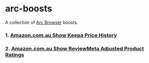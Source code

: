 # arc-boosts

A collection of [Arc Browser](https://arc.net) boosts.

### 1. [Amazon.com.au Show Keepa Price History](./amazon-com-au-keepa-price-history)

### 2. [Amazon.com.au Show ReviewMeta Adjusted Product Ratings](./amazon-com-au-reviewmeta-ratings)
